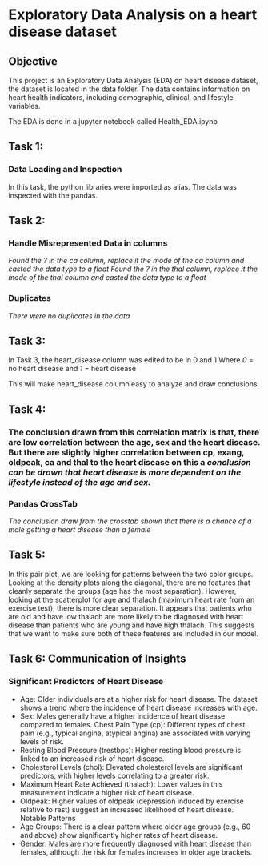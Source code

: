 # Exploratory Data Analysis on a heart disease dataset

## Objective

This project is an Exploratory Data Analysis (EDA) on heart disease dataset, the dataset is located in the data folder.
The data contains information on heart health indicators, including demographic, clinical, 
and lifestyle variables.

The EDA is done in a jupyter notebook called Health_EDA.ipynb


## Task 1:
### Data Loading and Inspection 
In this task, the python libraries were imported as alias.
The data was inspected with the pandas.

## Task 2:
### Handle Misrepresented Data in columns
_Found the ? in the ca column, replace it the mode of the ca column and casted the data type to a float_ 
_Found the ? in the thal column, replace it the mode of the thal column and casted the data type to a float_ 

### Duplicates
*There were no duplicates in the data*


## Task 3:
In Task 3, the heart_disease column was edited to be in 0 and 1 
Where *0* = no heart disease
and *1* = heart disease 

This will make heart_disease column easy to analyze and draw conclusions.


## Task 4:
### The conclusion drawn from this correlation matrix is that, there are low correlation between the age, sex and the heart disease. But there are slightly higher correlation between cp, exang, oldpeak, ca and thal to the heart disease on this a *_conclusion can be drawn that heart disease is more dependent on the lifestyle instead of the age and sex._*

### Pandas CrossTab 
_The conclusion draw from the crosstab shown that there is a chance of a male getting a heart disease than a female_

## Task 5:
In this pair plot, we are looking for patterns between the two color groups. Looking at the density plots along the diagonal, there are no features that cleanly separate the groups (age has the most separation). However, looking at the scatterplot for age and thalach (maximum heart rate from an exercise test), there is more clear separation. It appears that patients who are old and have low thalach are more likely to be diagnosed with heart disease than patients who are young and have high thalach. This suggests that we want to make sure both of these features are included in our model.

## Task 6: Communication of Insights

### Significant Predictors of Heart Disease

- Age: Older individuals are at a higher risk for heart disease. The dataset shows a trend where the incidence of heart disease increases with age.
- Sex: Males generally have a higher incidence of heart disease compared to females.
Chest Pain Type (cp): Different types of chest pain (e.g., typical angina, atypical angina) are associated with varying levels of risk.
- Resting Blood Pressure (trestbps): Higher resting blood pressure is linked to an increased risk of heart disease.
- Cholesterol Levels (chol): Elevated cholesterol levels are significant predictors, with higher levels correlating to a greater risk.
- Maximum Heart Rate Achieved (thalach): Lower values in this measurement indicate a higher risk of heart disease.
- Oldpeak: Higher values of oldpeak (depression induced by exercise relative to rest) suggest an increased likelihood of heart disease.
Notable Patterns
- Age Groups: There is a clear pattern where older age groups (e.g., 60 and above) show significantly higher rates of heart disease.
- Gender: Males are more frequently diagnosed with heart disease than females, although the risk for females increases in older age brackets.
